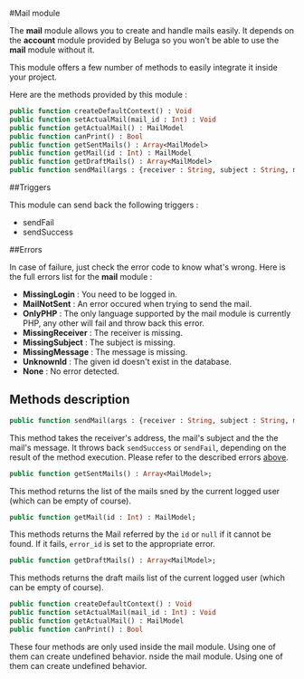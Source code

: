 #Mail module

The __mail__ module allows you to create and handle mails easily. It depends on the __account__ module provided by Beluga so you won't be able to use the __mail__ module without it.

This module offers a few number of methods to easily integrate it inside your project.

Here are the methods provided by this module :

```Haxe
public function createDefaultContext() : Void
public function setActualMail(mail_id : Int) : Void
public function getActualMail() : MailModel
public function canPrint() : Bool
public function getSentMails() : Array<MailModel>
public function getMail(id : Int) : MailModel
public function getDraftMails() : Array<MailModel>
public function sendMail(args : {receiver : String, subject : String, message : String}) : Void
```

##Triggers

This module can send back the following triggers :
 * sendFail
 * sendSuccess

##Errors

In case of failure, just check the error code to know what's wrong. Here is the full errors list for the __mail__ module :
 * __MissingLogin__ : You need to be logged in.
 * __MailNotSent__ : An error occured when trying to send the mail.
 * __OnlyPHP__ : The only language supported by the mail module is currently PHP, any other will fail and throw back this error.
 * __MissingReceiver__ : The receiver is missing.
 * __MissingSubject__ : The subject is missing.
 * __MissingMessage__ : The message is missing.
 * __UnknownId__ : The given id doesn't exist in the database.
 * __None__ : No error detected.

## Methods description

```Haxe
public function sendMail(args : {receiver : String, subject : String, message : String}) : Void;
```

This method takes the receiver's address, the mail's subject and the the mail's message. It throws back `sendSuccess` or `sendFail`, depending on the result of the method execution. Please refer to the described errors [above](#errors).

```Haxe
public function getSentMails() : Array<MailModel>;
```

This method returns the list of the mails sned by the current logged user (which can be empty of course).

```Haxe
public function getMail(id : Int) : MailModel;
```

This methods returns the Mail referred by the `id` or `null` if it cannot be found. If it fails, `error_id` is set to the appropriate error.

```Haxe
public function getDraftMails() : Array<MailModel>;
```

This methods returns the draft mails list of the current logged user (which can be empty of course).

```Haxe
public function createDefaultContext() : Void
public function setActualMail(mail_id : Int) : Void
public function getActualMail() : MailModel
public function canPrint() : Bool
```

These four methods are only used inside the mail module. Using one of them can create undefined behavior.
nside the mail module. Using one of them can create undefined behavior.
